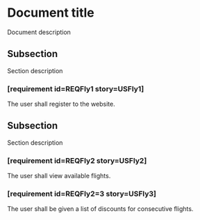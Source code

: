 # Document title

Document description


## Subsection

Section description

### [requirement id=REQFly1 story=USFly1]

The user shall register to the website.


## Subsection

Section description

### [requirement id=REQFly2 story=USFly2]

The user shall view available flights.


### [requirement id=REQFly2=3 story=USFly3]

The user shall be given a list of discounts for consecutive flights.
